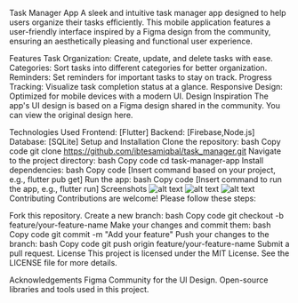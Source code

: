 Task Manager App
A sleek and intuitive task manager app designed to help users organize their tasks efficiently. This mobile application features a user-friendly interface inspired by a Figma design from the community, ensuring an aesthetically pleasing and functional user experience.

Features
Task Organization: Create, update, and delete tasks with ease.
Categories: Sort tasks into different categories for better organization.
Reminders: Set reminders for important tasks to stay on track.
Progress Tracking: Visualize task completion status at a glance.
Responsive Design: Optimized for mobile devices with a modern UI.
Design Inspiration
The app's UI design is based on a Figma design shared in the community. You can view the original design here.

Technologies Used
Frontend: [Flutter]
Backend: [Firebase,Node.js]
Database:  [SQLite]
Setup and Installation
Clone the repository:
bash
Copy code
git clone https://github.com/ibtesamiqbal/task_manager.git
Navigate to the project directory:
bash
Copy code
cd task-manager-app
Install dependencies:
bash
Copy code
[Insert command based on your project, e.g., flutter pub get]
Run the app:
bash
Copy code
[Insert command to run the app, e.g., flutter run]
Screenshots
![alt text](image.png)
![alt text](image-1.png)
![alt text](image-2.png)
Contributing
Contributions are welcome! Please follow these steps:

Fork this repository.
Create a new branch:
bash
Copy code
git checkout -b feature/your-feature-name
Make your changes and commit them:
bash
Copy code
git commit -m "Add your feature"
Push your changes to the branch:
bash
Copy code
git push origin feature/your-feature-name
Submit a pull request.
License
This project is licensed under the MIT License. See the LICENSE file for more details.

Acknowledgements
Figma Community for the UI Design.
Open-source libraries and tools used in this project.
